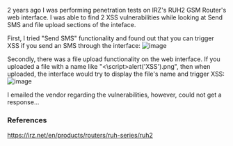 2 years ago I was performing penetration tests on IRZ's RUH2 GSM Router's web interface.
I was able to find 2 XSS vulnerabilities while looking at Send SMS and file upload sections of the inteface.

First, I tried "Send SMS" functionality and found out that you can trigger XSS if you send an SMS through the interface:
![image](https://user-images.githubusercontent.com/99656904/220202825-22385a64-37ee-45bd-9357-0a4aa6850a34.png)

Secondly, there was a file upload functionality on the web interface.
If you uploaded a file with a name like "<\script\>alert('XSS')</script>.png", then when uploaded, the interface would try to display the file's name and trigger XSS:  
![image](https://user-images.githubusercontent.com/99656904/220203428-d6199044-4028-4285-acf9-add0dc3d08ae.png)

I emailed the vendor regarding the vulnerabilities, however, could not get a response...

### References
https://irz.net/en/products/routers/ruh-series/ruh2
